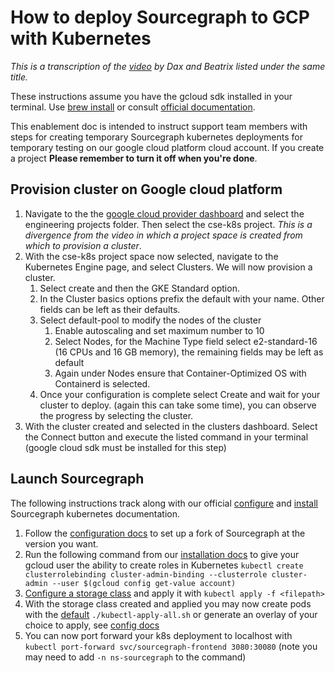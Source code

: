# How to deploy Sourcegraph to GCP with Kubernetes

_This is a transcription of the [video](https://drive.google.com/file/d/10uIp-rcN3nRa0FguScHU3NRrcXxgy6C7/view) by Dax and Beatrix listed under the same title._

These instructions assume you have the gcloud sdk installed in your terminal. Use [brew install](https://formulae.brew.sh/cask/google-cloud-sdk) or consult [official documentation](https://cloud.google.com/sdk/docs/install).

This enablement doc is intended to instruct support team members with steps for creating temporary Sourcegraph kubernetes deployments for temporary testing on our google cloud platform cloud account. If you create a project **Please remember to turn it off when you're done**.

## Provision cluster on Google cloud platform

1. Navigate to the the [google cloud provider dashboard](https://console.cloud.google.com/home/dashboard) and select the engineering projects folder. Then select the cse-k8s project. _This is a divergence from the video in which a project space is created from which to provision a cluster_.
2. With the cse-k8s project space now selected, navigate to the Kubernetes Engine page, and select Clusters. We will now provision a cluster.
   1. Select create and then the GKE Standard option.
   2. In the Cluster basics options prefix the default with your name. Other fields can be left as their defaults.
   3. Select default-pool to modify the nodes of the cluster
      1. Enable autoscaling and set maximum number to 10
      2. Select Nodes, for the Machine Type field select e2-standard-16 (16 CPUs and 16 GB memory), the remaining fields may be left as default
      3. Again under Nodes ensure that Container-Optimized OS with Containerd is selected.
   4. Once your configuration is complete select Create and wait for your cluster to deploy. (again this can take some time), you can observe the progress by selecting the cluster.
3. With the cluster created and selected in the clusters dashboard. Select the Connect button and execute the listed command in your terminal (google cloud sdk must be installed for this step)

## Launch Sourcegraph

The following instructions track along with our official [configure](https://docs.sourcegraph.com/admin/install/kubernetes/configure#getting-started) and [install](https://docs.sourcegraph.com/admin/install/kubernetes#installation) Sourcegraph kubernetes documentation.

1. Follow the [configuration docs](https://docs.sourcegraph.com/admin/install/kubernetes/configure#getting-started) to set up a fork of Sourcegraph at the version you want.
2. Run the following command from our [installation docs](https://docs.sourcegraph.com/admin/install/kubernetes#direct-installation) to give your gcloud user the ability to create roles in Kubernetes `kubectl create clusterrolebinding cluster-admin-binding --clusterrole cluster-admin --user $(gcloud config get-value account)`
3. [Configure a storage class](https://docs.sourcegraph.com/admin/install/kubernetes/configure#configure-a-storage-class) and apply it with `kubectl apply -f <filepath>`
4. With the storage class created and applied you may now create pods with the [default](https://docs.sourcegraph.com/admin/install/kubernetes#direct-installation) `./kubectl-apply-all.sh` or generate an overlay of your choice to apply, see [config docs](https://docs.sourcegraph.com/admin/install/kubernetes/configure?_ga=2.3007284.56288237.1635144050-1124571876.1631600744&_gac=1.49040980.1633124449.CjwKCAjw49qKBhAoEiwAHQVTo3uTb7R9hpZy-vL5lGihdot9E-w6YdT0ZDfBjHoQMqsxnWAMEwjZXRoC_WsQAvD_BwE#provided-overlays)
5. You can now port forward your k8s deployment to localhost with `kubectl port-forward svc/sourcegraph-frontend 3080:30080` (note you may need to add `-n ns-sourcegraph` to the command)
